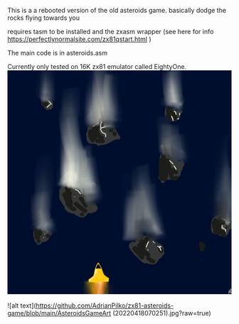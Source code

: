This is a a rebooted version of the old asteroids game. basically dodge the rocks flying towards you
 
requires tasm to be installed and the zxasm wrapper (see here for info https://perfectlynormalsite.com/zx81qstart.html )

The main code is in asteroids.asm

Currently only tested on 16K zx81 emulator called EightyOne.
![alt text](https://github.com/AdrianPilko/zx81-asteroids-game/blob/14b7bb5d317a18938ca0bcb7209cb9cdf80556ee/AsteroidsGameArt%20(20220418070251).jpg?raw=true)

![alt text](https://github.com/AdrianPilko/zx81-asteroids-game/blob/main/AsteroidsGameArt (20220418070251).jpg?raw=true)
